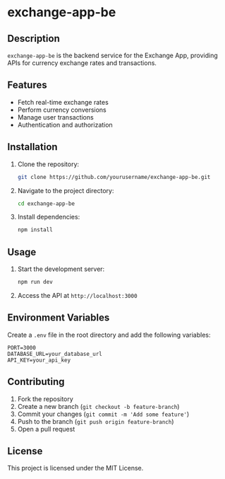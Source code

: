 # exchange-app-be
## Description

`exchange-app-be` is the backend service for the Exchange App, providing APIs for currency exchange rates and transactions.

## Features

- Fetch real-time exchange rates
- Perform currency conversions
- Manage user transactions
- Authentication and authorization

## Installation

1. Clone the repository:
    ```sh
    git clone https://github.com/yourusername/exchange-app-be.git
    ```
2. Navigate to the project directory:
    ```sh
    cd exchange-app-be
    ```
3. Install dependencies:
    ```sh
    npm install
    ```

## Usage

1. Start the development server:
    ```sh
    npm run dev
    ```
2. Access the API at `http://localhost:3000`

## Environment Variables

Create a `.env` file in the root directory and add the following variables:
```
PORT=3000
DATABASE_URL=your_database_url
API_KEY=your_api_key
```

## Contributing

1. Fork the repository
2. Create a new branch (`git checkout -b feature-branch`)
3. Commit your changes (`git commit -m 'Add some feature'`)
4. Push to the branch (`git push origin feature-branch`)
5. Open a pull request

## License

This project is licensed under the MIT License.
